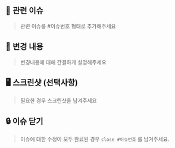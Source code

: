 ## 🔢 관련 이슈

> 관련 이슈를 #이슈번호 형태로 추가해주세요

## 🔧 변경 내용

> 변경내용에 대해 간결하게 설명해주세요

## 🖥️ 스크린샷 (선택사항)

> 필요한 경우 스크린샷을 남겨주세요

## 🔒 이슈 닫기

> 이슈에 대한 수정이 모두 완료된 경우 `close #이슈번호` 를 남겨주세요. 
